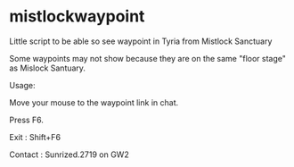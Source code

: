 # mistlockwaypoint
Little script to be able so see waypoint in Tyria from Mistlock Sanctuary

Some waypoints may not show because they are on the same "floor stage" as Mislock Santuary.




Usage:

Move your mouse to the waypoint link in chat.

Press F6.

Exit : Shift+F6



Contact : Sunrized.2719 on GW2
